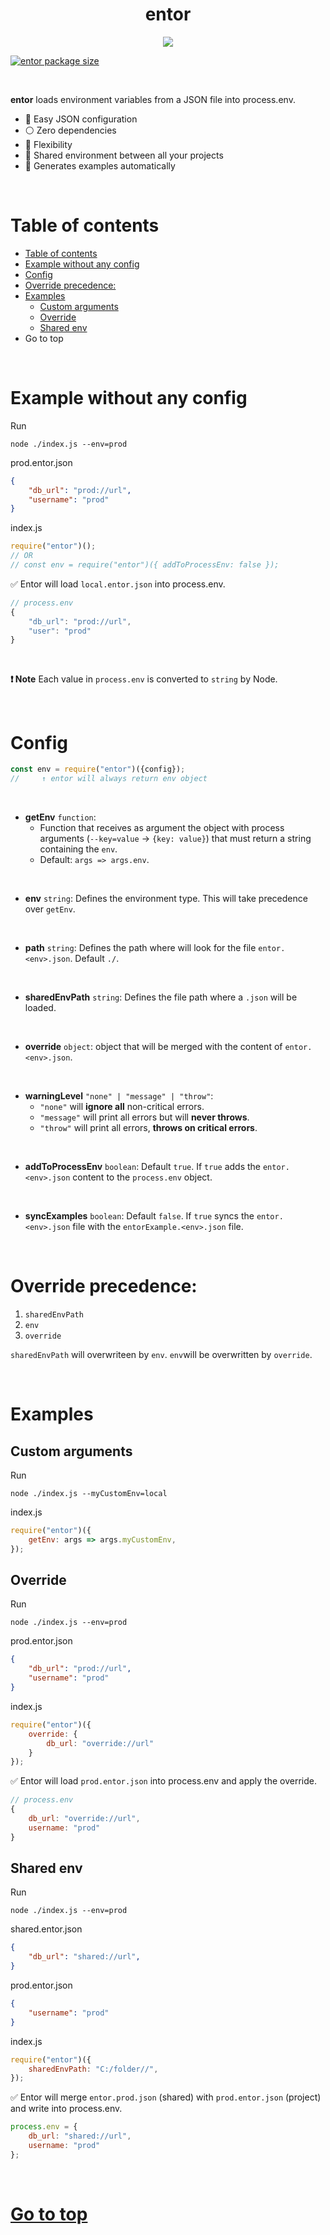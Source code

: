 
<div style="text-align:center">
	<h1> entor </h1>
	<img src="https://i.gyazo.com/0bdbfe268d70a6fc916ef4faa2e6b68d.png">
</div>


[![entor package size](https://packagephobia.com/badge?p=entor)](https://packagephobia.com/result?p=entor)
<!-- [![entor package size minzipped](https://badgen.net/bundlephobia/minzip/entor)](https://badgen.net/bundlephobia/minzip/entor) [![entor dependency count](https://badgen.net/bundlephobia/dependency-count/entor)](https://badgen.net/bundlephobia/dependency-count/entor) -->

<br>

**entor** loads environment variables from a JSON file into process.env.


- 🚀 Easy JSON configuration
- ⚪️ Zero dependencies
- 💪 Flexibility
- 🎎 Shared environment between all your projects
- 🔨 Generates examples automatically



<br>



<!-- TOC ignore:true -->
# Table of contents


<!-- TOC -->

- [Table of contents](#table-of-contents)
- [Example without any config](#example-without-any-config)
- [Config](#config)
- [Override precedence:](#override-precedence)
- [Examples](#examples)
	- [Custom arguments](#custom-arguments)
	- [Override](#override)
	- [Shared env](#shared-env)
- [<a name='table-of-contents'></a>Go to top](#go-to-top)

<!-- /TOC -->



<br>



# Example without any config

Run
```
node ./index.js --env=prod
```

prod.entor.json
```json
{
	"db_url": "prod://url",
	"username": "prod"
}
```

index.js
```js
require("entor")();
// OR
// const env = require("entor")({ addToProcessEnv: false });
```

✅ Entor will load `local.entor.json` into process.env.
```js
// process.env
{
	"db_url": "prod://url",
	"user": "prod"
}
```


<br>



**❗ Note**
Each value in `process.env` is converted to `string` by Node.



<br>



# Config

```js
const env = require("entor")({config});
//     ↑ entor will always return env object
```

<br>

- **getEnv** `function`: 
  - Function that receives as argument the object with process arguments (`--key=value` → `{key: value}`) that must return a string containing the `env`.
  - Default: `args => args.env`.
<br>

- **env** `string`: Defines the environment type. This will take precedence over `getEnv`.
<br>

- **path** `string`: Defines the path where will look for the file `entor.<env>.json`. Default `./`.
<br>

- **sharedEnvPath** `string`: Defines the file path where a `.json` will be loaded.
<br>

- **override** `object`: object that will be merged with the content of `entor.<env>.json`.
<br>

- **warningLevel** `"none" | "message" | "throw"`:
	- `"none"` will **ignore all** non-critical errors.
	- `"message"` will print all errors but will **never throws**.
	- `"throw"` will print all errors, **throws on critical errors**.
<br>

- **addToProcessEnv** `boolean`: Default `true`. If `true` adds the `entor.<env>.json` content to the `process.env` object.
<br>

- **syncExamples** `boolean`: Default `false`. If `true` syncs the `entor.<env>.json` file with the `entorExample.<env>.json` file.



<br>



# Override precedence:

1. `sharedEnvPath`
2. `env`
3. `override`

`sharedEnvPath` will overwriteen by `env`.
`env`will be overwritten by `override`.



<br>



# Examples

## Custom arguments

Run
```
node ./index.js --myCustomEnv=local
```

index.js
```js
require("entor")({
	getEnv: args => args.myCustomEnv,
});
```



## Override

Run
```
node ./index.js --env=prod
```

prod.entor.json
```json
{
	"db_url": "prod://url",
	"username": "prod"
}
```

index.js
```js
require("entor")({
	override: {
		db_url: "override://url"
	}
});
```

✅ Entor will load `prod.entor.json` into process.env and apply the override.

```js
// process.env
{
	db_url: "override://url",
	username: "prod"
}
```



## Shared env

Run
```
node ./index.js --env=prod
```

shared.entor.json
```json
{
	"db_url": "shared://url",
}
```

prod.entor.json
```json
{
	"username": "prod"
}
```

index.js
```js
require("entor")({
	sharedEnvPath: "C:/folder//",
});
```

✅ Entor will merge  `entor.prod.json` (shared) with `prod.entor.json` (project) and write into process.env.

```js
process.env = {
	db_url: "shared://url",
	username: "prod"
};
```



<br>



# <a name='table-of-contents'></a>[Go to top](#table-of-contents) 


